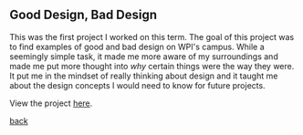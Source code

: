 ## Good Design, Bad Design

This was the first project I worked on this term. The goal of this project was to find examples of good and bad design on WPI's campus. While a seemingly simple task, it made me more aware of my surroundings and made me put more thought into *why* certain things were the way they were. It put me in the mindset of really thinking about design and it taught me about the design concepts I would need to know for future projects.

View the project [here](https://medium.com/@michellesantacreu/the-good-and-the-bad-design-on-wpis-campus-47c46e6cb8a1).


[back](index.md)
